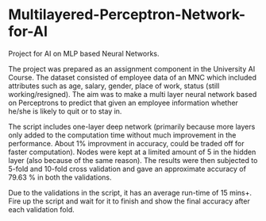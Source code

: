 # Multilayered-Perceptron-Network-for-AI
Project for AI on MLP based Neural Networks.


The project was prepared as an assignment component in the University AI Course. The dataset consisted of employee data of 
an MNC which included attributes such as age, salary, gender, place of work, status (still working/resigned). The aim was to 
make a multi layer neural network based on Perceptrons to predict that given an employee information whether he/she is likely
to quit or to stay in. 

The script includes one-layer deep network (primarily because more layers only added to the computation time without much improvement
in the performance. About 1% improvment in accuracy, could be traded off for faster computation). Nodes were kept at a limited amount of 
5 in the hidden layer (also because of the same reason). The results were then subjected to 5-fold and 10-fold cross validation and gave
an approximate accuracy of 79.63 % in both the validations. 

Due to the validations in the script, it has an average run-time of 15 mins+. Fire up the script and wait for it to finish and 
show the final accuracy after each validation fold. 

